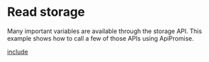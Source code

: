 # Read storage

Many important variables are available through the storage API. This example shows how to call a few of those APIs using ApiPromise.

[include](index.js)
